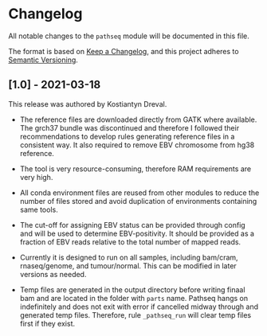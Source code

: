 # Changelog

All notable changes to the `pathseq` module will be documented in this file.

The format is based on [Keep a Changelog](https://keepachangelog.com/en/1.0.0/),
and this project adheres to [Semantic Versioning](https://semver.org/spec/v2.0.0.html).

## [1.0] - 2021-03-18

This release was authored by Kostiantyn Dreval.

- The reference files are downloaded directly from GATK where available. The grch37 bundle was discontinued and therefore I followed their recommendations to develop rules generating reference files in a consistent way. It also required to remove EBV chromosome from hg38 reference.

- The tool is very resource-consuming, therefore RAM requirements are very high.

- All conda environment files are reused from other modules to reduce the number of files stored and avoid duplication of environments containing same tools.

- The cut-off for assigning EBV status can be provided through config and will be used to determine EBV-positivity. It should be provided as a fraction of EBV reads relative to the total number of mapped reads.

- Currently it is designed to run on all samples, including bam/cram, rnaseq/genome, and tumour/normal. This can be modified in later versions as needed.

- Temp files are generated in the output directory before writing finaal bam and are located in the folder with `parts` name. Pathseq hangs on indefinitely and does not exit with error if cancelled midway through and generated temp files. Therefore, rule `_pathseq_run` will clear temp files first if they exist.
